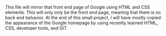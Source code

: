 This file will mirror that front end page of Google using HTML and CSS elements.
This will only only be the front end page, meaning that there is no back end
behavior. At the end of this small project, I will have mostly copied the appearance
of the Google homepage by using recently learned HTML, CSS, developer tools, and GIT.